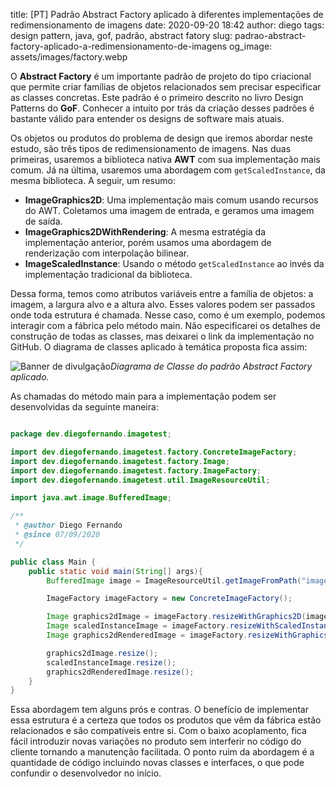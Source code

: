 title: [PT] Padrão Abstract Factory aplicado à diferentes implementações de redimensionamento de imagens
date: 2020-09-20 18:42
author: diego
tags: design pattern, java, gof, padrão, abstract fatory
slug: padrao-abstract-factory-aplicado-a-redimensionamento-de-imagens
og_image: assets/images/factory.webp

O **Abstract Factory** é um importante padrão de projeto do tipo criacional que permite criar famílias de objetos relacionados sem precisar especificar as classes concretas. Este padrão é o primeiro descrito no livro Design Patterns do **GoF**. Conhecer a intuito por trás da criação desses padrões é bastante válido para entender os designs de software mais atuais.

Os objetos ou produtos do problema de design que iremos abordar neste estudo, são três tipos de redimensionamento de imagens. Nas duas primeiras, usaremos a biblioteca nativa **AWT** com sua implementação mais comum. Já na última, usaremos uma abordagem com `getScaledInstance`, da mesma biblioteca. A seguir, um resumo:

- **ImageGraphics2D**: Uma implementação mais comum usando recursos do AWT. Coletamos uma imagem de entrada, e geramos uma imagem de saída.
- **ImageGraphics2DWithRendering**: A mesma estratégia da implementação anterior, porém usamos uma abordagem de renderização com interpolação bilinear.
- **ImageScaledInstance**: Usando o método `getScaledInstance` ao invés da implementação tradicional da biblioteca.

Dessa forma, temos como atributos variáveis entre a família de objetos: a imagem, a largura alvo e a altura alvo. Esses valores podem ser passados onde toda estrutura é chamada. Nesse caso, como é um exemplo, podemos interagir com a fábrica pelo método main. Não especificarei os detalhes de construção de todas as classes, mas deixarei o link da implementação no GitHub. O diagrama de classes aplicado à temática proposta fica assim:

![Banner de divulgação](/assets/images/abstract-factory-diagram.jpeg)*Diagrama de Classe do padrão Abstract Factory aplicado.*

As chamadas do método main para a implementação podem ser desenvolvidas da seguinte maneira:

```java

package dev.diegofernando.imagetest;

import dev.diegofernando.imagetest.factory.ConcreteImageFactory;
import dev.diegofernando.imagetest.factory.Image;
import dev.diegofernando.imagetest.factory.ImageFactory;
import dev.diegofernando.imagetest.util.ImageResourceUtil;

import java.awt.image.BufferedImage;

/**
 * @author Diego Fernando
 * @since 07/09/2020
 */

public class Main {
    public static void main(String[] args){
        BufferedImage image = ImageResourceUtil.getImageFromPath("image.jpg");

        ImageFactory imageFactory = new ConcreteImageFactory();

        Image graphics2dImage = imageFactory.resizeWithGraphics2D(image, 200, 200);
        Image scaledInstanceImage = imageFactory.resizeWithScaledInstance(image, 200, 200);
        Image graphics2dRenderedImage = imageFactory.resizeWithGraphics2DRendered(image, 200, 200);

        graphics2dImage.resize();
        scaledInstanceImage.resize();
        graphics2dRenderedImage.resize();
    }
}
```

Essa abordagem tem alguns prós e contras. O benefício de implementar essa estrutura é a certeza que todos os produtos que vêm da fábrica estão relacionados e são compatíveis entre si. Com o baixo acoplamento, fica fácil introduzir novas variações no produto sem interferir no código do cliente tornando a manutenção facilitada. O ponto ruim da abordagem é a quantidade de código incluindo novas classes e interfaces, o que pode confundir o desenvolvedor no início.